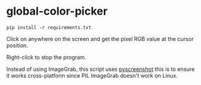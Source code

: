 # global-color-picker

`pip install -r requirements.txt`


Click on anywhere on the screen and get the pixel RGB value at the cursor position.

Right-click to stop the program.

Instead of using ImageGrab, this script uses [pyscreenshot](https://pypi.org/project/pyscreenshot/) this is to ensure it works cross-platform since PIL ImageGrab doesn't work on Linux.

